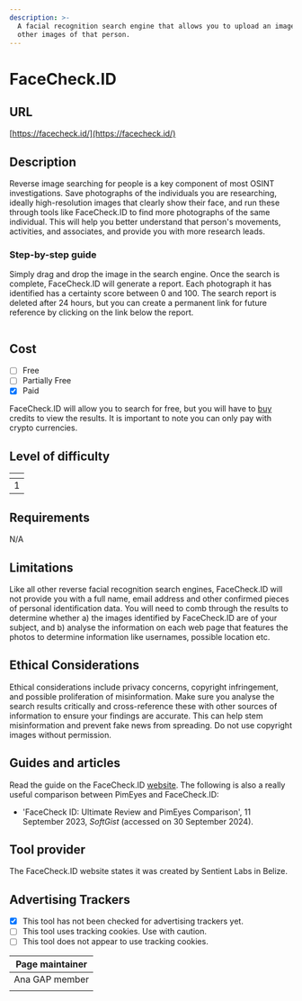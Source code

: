 ```yaml
---
description: >-
  A facial recognition search engine that allows you to upload an image to find
  other images of that person.
---
```


# FaceCheck.ID

## URL

[https://facecheck.id/](https://facecheck.id/)

## Description

Reverse image searching for people is a key component of most OSINT investigations. Save photographs of the individuals you are researching, ideally high-resolution images that clearly show their face, and run these through tools like FaceCheck.ID to find more photographs of the same individual. This will help you better understand that person's movements, activities, and associates, and provide you with more research leads.

### Step-by-step guide

Simply drag and drop the image in the search engine. Once the search is complete, FaceCheck.ID will generate a report. Each photograph it has identified has a certainty score between 0 and 100. The search report is deleted after 24 hours, but you can create a permanent link for future reference by clicking on the link below the report.

<figure><img src=".gitbook/assets/image.png" alt=""><figcaption></figcaption></figure>

## Cost

* [ ] Free
* [ ] Partially Free
* [x] Paid

FaceCheck.ID will allow you to search for free, but you will have to [buy ](https://facecheck.id/buy)credits to view the results. It is important to note you can only pay with crypto currencies.

## &#x20;Level of difficulty

<table><thead><tr><th data-type="rating" data-max="5"></th></tr></thead><tbody><tr><td>1</td></tr></tbody></table>

## Requirements

N/A

## Limitations

Like all other reverse facial recognition search engines, FaceCheck.ID will not provide you with a full name, email address and other confirmed pieces of personal identification data. You will need to comb through the results to determine whether a) the images identified by FaceCheck.ID are of your subject, and b) analyse the information on each web page that features the photos to determine information like usernames, possible location etc.&#x20;

## Ethical Considerations

Ethical considerations include privacy concerns, copyright infringement, and possible proliferation of misinformation. Make sure you analyse the search results critically and cross-reference these with other sources of information to ensure your findings are accurate. This can help stem misinformation and prevent fake news from spreading. Do not use copyright images without permission.&#x20;

## Guides and articles

Read the guide on the FaceCheck.ID [website](https://facecheck.id/Face-Search-Effective-Face-Lookup). The following is also a really useful comparison between PimEyes and FaceCheck.ID:

* 'FaceCheck ID: Ultimate Review and PimEyes Comparison', 11 September 2023, _SoftGist_ (accessed on 30 September 2024).

## Tool provider

The FaceCheck.ID website states it was created by Sentient Labs in Belize.

## Advertising Trackers

* [x] This tool has not been checked for advertising trackers yet.
* [ ] This tool uses tracking cookies. Use with caution.
* [ ] This tool does not appear to use tracking cookies.

| Page maintainer |
| --------------- |
| Ana GAP member  |
|                 |
